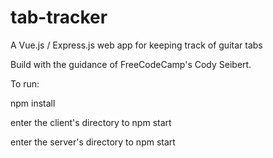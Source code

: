 # tab-tracker
A Vue.js / Express.js web app for keeping track of guitar tabs

Build with the guidance of FreeCodeCamp's Cody Seibert.

To run: 

npm install

enter the client's directory to npm start 

enter the server's directory to npm start 
